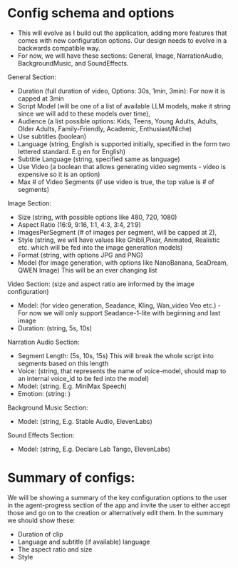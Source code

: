 # Config schema and options

- This will evolve as I build out the application, adding more features that comes with new configuration options. Our design
  needs to evolve in a backwards compatible way. 
- For now, we will have these sections: General, Image, NarrationAudio, BackgroundMusic, and SoundEffects. 

General Section:
- Duration (full duration of video, Options: 30s, 1min, 3min): For now it is capped at 3min 
- Script Model (will be one of a list of available LLM models, make it string since we will add to these models over time),
- Audience (a list possible options: Kids, Teens, Young Adults, Adults, Older Adults, Family-Friendly, Academic, Enthusiast/Niche)
- Use subtitles (boolean)
- Language (string, English is supported initially, specified in the form two lettered standard. E.g en for English)
- Subtitle Language (string, specified same as language)
- Use Video (a boolean that allows generating video segments - video is expensive so it is an option)
- Max # of Video Segments (if use video is true, the top value is # of segments)

Image Section:
- Size (string, with possible options like 480, 720, 1080)
- Aspect Ratio (16:9, 9:16, 1:1, 4:3, 3:4, 21:9)
- ImagesPerSegment (# of images per segment, will be capped at 2),
- Style (string, we will have values like Ghibli,Pixar, Animated, Realistic etc. which will be fed into the image generation models)
- Format (string, with options JPG and PNG)
- Model (for image generation, with options like NanoBanana, SeaDream, QWEN Image) This will be an ever changing list

Video Section: (size and aspect ratio are informed by the image configuration)
- Model: (for video generation, Seadance, Kling, Wan_video Veo etc.) - For now we will only support Seadance-1-lite with beginning and last image
- Duration: (string, 5s, 10s)

Narration Audio Section:
- Segment Length: (5s, 10s, 15s) This will break the whole script into segments based on this length
- Voice: (string, that represents the name of voice-model, should map to an internal voice_id to be fed into the model)
- Model: (string. E.g. MiniMax Speech) 
- Emotion: (string: )

Background Music Section:
- Model: (string, E.g. Stable Audio, ElevenLabs)

Sound Effects Section:
- Model: (string, E.g. Declare Lab Tango, ElevenLabs)

# Summary of configs:
We will be showing a summary of the key configuration options to the user in the agent-progress section of the app and invite the user to either accept those and go on to the creation or alternatively edit them. In the summary we should show these:

- Duration of clip
- Language and subtitle (if available) language
- The aspect ratio and size
- Style 

